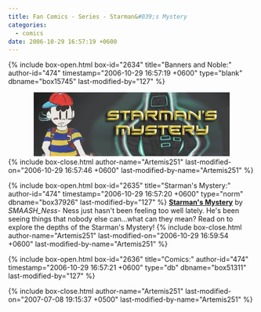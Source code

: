 ```yaml
---
title: Fan Comics - Series - Starman&#039;s Mystery
categories:
  - comics
date: 2006-10-29 16:57:19 +0600
---
```

{% include box-open.html box-id="2634" title="Banners and Noble:" author-id="474" timestamp="2006-10-29 16:57:19 +0600" type="blank" dbname="box15745" last-modified-by="127" %}
<center>
<img src="/comics/series/stmystery/smysterybanner.jpg" />
</center>
{% include box-close.html author-name="Artemis251" last-modified-on="2006-10-29 16:57:46 +0600" last-modified-by-name="Artemis251" %}

{% include box-open.html box-id="2635" title="Starman's Mystery:" author-id="474" timestamp="2006-10-29 16:57:20 +0600" type="norm" dbname="box37926" last-modified-by="127" %}
<b><u>Starman's Mystery</u></b> by <i>SMAASH_Ness</i>-  Ness just hasn't been feeling too well lately.  He's been seeing things that nobody else can...what can they mean?  Read on to explore the depths of the Starman's Mystery!
{% include box-close.html author-name="Artemis251" last-modified-on="2006-10-29 16:59:54 +0600" last-modified-by-name="Artemis251" %}

{% include box-open.html box-id="2636" title="Comics:" author-id="474" timestamp="2006-10-29 16:57:21 +0600" type="db" dbname="box51311" last-modified-by="127" %}
<center><navigator search="`Content` LIKE 'smystery%'" display="no" quantity="50" section="description" /><displaytor mode="twocolumnlist" /></center>
{% include box-close.html author-name="Artemis251" last-modified-on="2007-07-08 19:15:37 +0500" last-modified-by-name="Artemis251" %}

